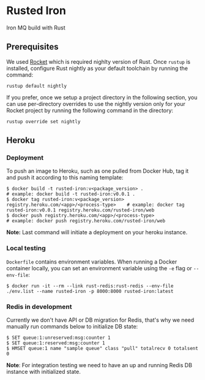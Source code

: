 # Rusted Iron

Iron MQ build with Rust

## Prerequisites
We used [Rocket](https://rocket.rs) which is required nighlty version of Rust.
Once `rustup` is installed, configure Rust nightly as your default toolchain by running the command:
```
rustup default nightly
```
If you prefer, once we setup a project directory in the following section, you can use per-directory overrides to use the nightly version only for your Rocket project by running the following command in the directory:
```
rustup override set nightly
```

## Heroku

### Deployment
To push an image to Heroku, such as one pulled from Docker Hub, tag it and push it according to this naming template:
```
$ docker build -t rusted-iron:v<package_version> .                                      # example: docker build -t rusted-iron:v0.0.1 .
$ docker tag rusted-iron:v<package_version> registry.heroku.com/<app>/<process-type>    # example: docker tag rusted-iron:v0.0.1 registry.heroku.com/rusted-iron/web
$ docker push registry.heroku.com/<app>/<process-type>                                  # example: docker push registry.heroku.com/rusted-iron/web
```

**Note:** Last command will initiate a deployment on your heroku instance.


### Local testing
`Dockerfile` contains environment variables.
When running a Docker container locally, you can set an environment variable using the `-e` flag or `--env-file`:
```
$ docker run -it --rm --link rust-redis:rust-redis --env-file ./env.list --name rusted-iron -p 8000:8000 rusted-iron:latest
```

### Redis in development
Currently we don't have API or DB migration for Redis, that's why we need manually run commands below to initialize DB state:
```
$ SET queue:1:unreserved:msg:counter 1
$ SET queue:1:reserved:msg:counter 1
$ HMSET queue:1 name "sample queue" class "pull" totalrecv 0 totalsent 0
```

**Note**: For integration testing we need to have an up and running Redis DB instance with initialized state.
